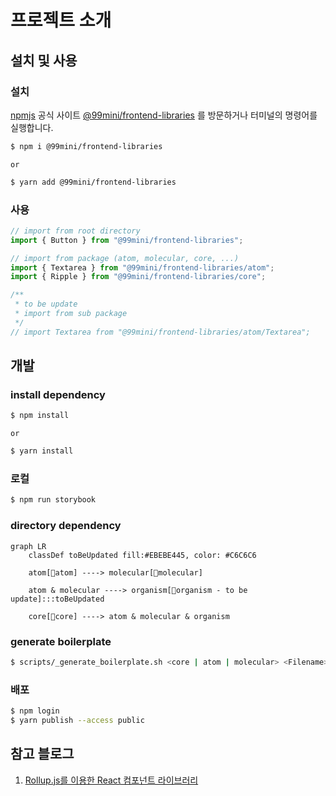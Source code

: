 # 프로젝트 소개

## 설치 및 사용

### 설치

[npmjs](https://www.npmjs.com/) 공식 사이트 [@99mini/frontend-libraries](https://www.npmjs.com/package/@99mini/frontend-libraries) 를 방문하거나 터미널의 명령어를 실행합니다.

```bash
$ npm i @99mini/frontend-libraries
```

`or`

```bash
$ yarn add @99mini/frontend-libraries
```

### 사용

```javascript
// import from root directory
import { Button } from "@99mini/frontend-libraries";

// import from package (atom, molecular, core, ...)
import { Textarea } from "@99mini/frontend-libraries/atom";
import { Ripple } from "@99mini/frontend-libraries/core";

/**
 * to be update
 * import from sub package
 */
// import Textarea from "@99mini/frontend-libraries/atom/Textarea";
```

## 개발

### install dependency

```bash
$ npm install
```

`or`

```bash
$ yarn install
```

### 로컬

```bash
$ npm run storybook
```

### directory dependency

```mermaid
graph LR
    classDef toBeUpdated fill:#EBEBE445, color: #C6C6C6

    atom[📁atom] ----> molecular[📁molecular]

    atom & molecular ----> organism[📁organism - to be update]:::toBeUpdated

    core[📁core] ----> atom & molecular & organism
```

### generate boilerplate

```bash
$ scripts/_generate_boilerplate.sh <core | atom | molecular> <Filename>
```

### 배포

```bash
$ npm login
$ yarn publish --access public
```

## 참고 블로그

1. [Rollup.js를 이용한 React 컴포넌트 라이브러리](https://blog.itcode.dev/projects/2022/06/10/react-components-library-starter#6.-storybook-%EC%84%A4%EC%B9%98)

